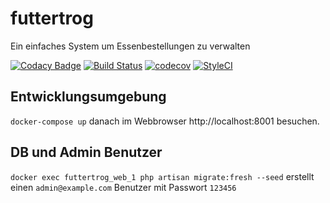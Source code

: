 # futtertrog
Ein einfaches System um Essenbestellungen zu verwalten

[![Codacy Badge](https://api.codacy.com/project/badge/Grade/20d119c54c1246e59ccb029212d9fbbd)](https://app.codacy.com/app/robjuz/futtertrog?utm_source=github.com&utm_medium=referral&utm_content=robjuz/futtertrog&utm_campaign=Badge_Grade_Settings)
[![Build Status](https://travis-ci.org/robjuz/futtertrog.svg?branch=master)](https://travis-ci.org/robjuz/futtertrog)
[![codecov](https://codecov.io/gh/robjuz/futtertrog/branch/master/graph/badge.svg)](https://codecov.io/gh/robjuz/futtertrog)
[![StyleCI](https://github.styleci.io/repos/159231011/shield?branch=master)](https://github.styleci.io/repos/159231011)

## Entwicklungsumgebung
`docker-compose up` danach im Webbrowser http://localhost:8001 besuchen.

## DB und Admin Benutzer
`docker exec futtertrog_web_1 php artisan migrate:fresh --seed` erstellt einen `admin@example.com` Benutzer mit Passwort `123456`

